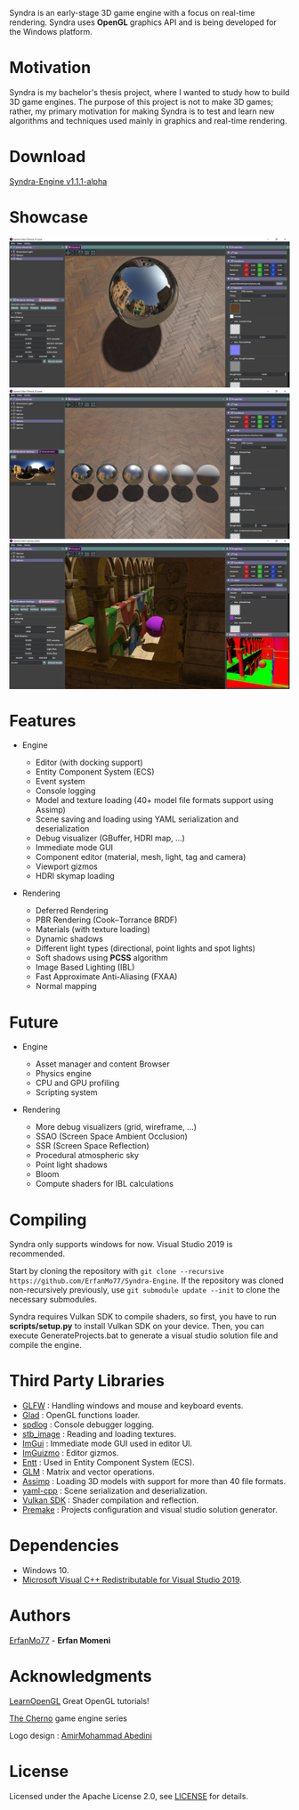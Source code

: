 Syndra is an early-stage 3D game engine with a focus on real-time rendering. Syndra uses **OpenGL** graphics API and is being developed for the Windows platform.

# Motivation
Syndra is my bachelor's thesis project, where I wanted to study how to build 3D game engines. The purpose of this project is not to make 3D games; rather, my primary motivation for making Syndra is to test and learn new algorithms and techniques used mainly in graphics and real-time rendering.

# Download
[Syndra-Engine v1.1.1-alpha](https://github.com/ErfanMo77/Syndra/releases/download/v1.1.1-alpha/Syndra-v1.1.1-alpha.rar)

# Showcase

[![](https://raw.githubusercontent.com/ErfanMo77/Syndra/master/Showcase/Screenshot2.png)](https://www.youtube.com/embed/PlPZ7A7ZCdA)
<img align="center" src="https://raw.githubusercontent.com/ErfanMo77/Syndra/develop/Showcase/Screenshot1.png"/>
<img align="center" src="https://raw.githubusercontent.com/ErfanMo77/Syndra/master/Showcase/Screenshot3.png"/>


# Features
* Engine
  * Editor (with docking support)
  * Entity Component System (ECS)
  * Event system
  * Console logging
  * Model and texture loading (40+ model file formats support using Assimp)
  * Scene saving and loading using YAML serialization and deserialization
  * Debug visualizer (GBuffer, HDRI map, ...)
  * Immediate mode GUI
  * Component editor (material, mesh, light, tag and camera)
  * Viewport gizmos
  * HDRI skymap loading
  
* Rendering
  * Deferred Rendering
  * PBR Rendering (Cook–Torrance BRDF)
  * Materials (with texture loading)
  * Dynamic shadows
  * Different light types (directional, point lights and spot lights)
  * Soft shadows using **PCSS** algorithm
  * Image Based Lighting (IBL)
  * Fast Approximate Anti-Aliasing (FXAA)
  * Normal mapping

# Future
* Engine
  * Asset manager and content Browser
  * Physics engine
  * CPU and GPU profiling
  * Scripting system


* Rendering
  * More debug visualizers (grid, wireframe, ...)
  * SSAO (Screen Space Ambient Occlusion)
  * SSR (Screen Space Reflection)
  * Procedural atmospheric sky
  * Point light shadows
  * Bloom
  * Compute shaders for IBL calculations
  
# Compiling
Syndra only supports windows for now.
Visual Studio 2019 is recommended.

Start by cloning the repository with `git clone --recursive https://github.com/ErfanMo77/Syndra-Engine`.
If the repository was cloned non-recursively previously, use `git submodule update --init` to clone the necessary submodules.

Syndra requires Vulkan SDK to compile shaders, so first, you have to run **scripts/setup.py** to install Vulkan SDK on your device.
Then, you can execute GenerateProjects.bat to generate a visual studio solution file and compile the engine.

# Third Party Libraries
- [GLFW](https://www.glfw.org) : Handling windows and mouse and keyboard events.
- [Glad](https://glad.dav1d.de) : OpenGL functions loader.
- [spdlog](https://github.com/gabime/spdlog) : Console debugger logging.
- [stb_image](https://github.com/nothings/stb) : Reading and loading textures.
- [ImGui](https://github.com/ocornut/imgui) : Immediate mode GUI used in editor UI.
- [ImGuizmo](https://github.com/CedricGuillemet/ImGuizmo) : Editor gizmos.
- [Entt](https://github.com/skypjack/entt) : Used in Entity Component System (ECS).
- [GLM](https://github.com/g-truc/glm) : Matrix and vector operations.
- [Assimp](https://github.com/assimp/assimp) : Loading 3D models with support for more than 40 file formats.
- [yaml-cpp](https://github.com/jbeder/yaml-cpp) : Scene serialization and deserialization.
- [Vulkan SDK](https://www.lunarg.com/vulkan-sdk) : Shader compilation and reflection.
- [Premake](https://premake.github.io) : Projects configuration and visual studio solution generator. 

# Dependencies
* Windows 10.
* [Microsoft Visual C++ Redistributable for Visual Studio 2019](https://aka.ms/vs/16/release/VC_redist.x64.exe).

# Authors
[ErfanMo77](https://github.com/ErfanMo77) - **Erfan Momeni** 

# Acknowledgments
[LearnOpenGL](https://learnopengl.com/) Great OpenGL tutorials!

[The Cherno](https://www.youtube.com/channel/UCQ-W1KE9EYfdxhL6S4twUNw) game engine series

Logo design : [AmirMohammad Abedini](https://gitlab.com/musashi1997)

# License
Licensed under the Apache License 2.0, see [LICENSE](https://github.com/ErfanMo77/Syndra/blob/master/LICENSE) for details.

